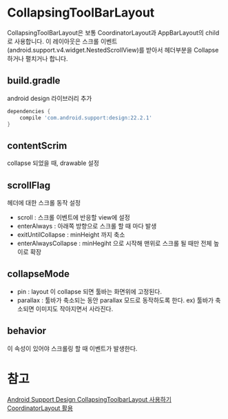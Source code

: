 # CollapsingToolBarLayout
CollapsingToolBarLayout은 보통 CoordinatorLayout과 AppBarLayout의 child 로 사용합니다.
이 레이아웃은 스크롤 이벤트(android.support.v4.widget.NestedScrollView)를 받아서
헤더부분을  Collapse 하거나 펼치거나 합니다.
## build.gradle
android design 라이브러리 추가
```groovy
dependencies {
    compile 'com.android.support:design:22.2.1'
}
```

## contentScrim
collapse 되었을 때, drawable 설정
## scrollFlag
헤더에 대한 스크롤 동작 설정
- scroll : 스크롤 이벤트에 반응할 view에 설정
- enterAlways : 아래쪽 방향으로 스크롤 할 때 마다 발생
- exitUntilCollapse : minHeight 까지 축소
- enterAlwaysCollapse : minHegiht 으로 시작해 맨위로 스크롤 될 때만 전체 높이로 확장
## collapseMode
- pin : layout 이 collapse 되면 툴바는 화면위에 고정된다.
- parallax : 툴바가 축소되는 동안 parallax 모드로 동작하도록 한다. ex) 툴바가 축소되면 이미지도 작아지면서 사라진다.
## behavior
이 속성이 있어야 스크롤링 할 때 이벤트가 발생한다.

# 참고
[Android Support Design CollapsingToolbarLayout 사용하기](http://iw90.tistory.com/228)
[CoordinatorLayout 활용](http://freehoon.tistory.com/38)
